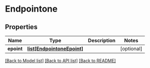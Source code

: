 # Endpointone

## Properties
Name | Type | Description | Notes
------------ | ------------- | ------------- | -------------
**epoint** | [**list[EndpointoneEpoint]**](EndpointoneEpoint.md) |  | [optional] 

[[Back to Model list]](../README.md#documentation-for-models) [[Back to API list]](../README.md#documentation-for-api-endpoints) [[Back to README]](../README.md)


